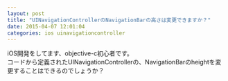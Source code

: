 ```yaml
---
layout: post
title: "UINavigationControllerのNavigationBarの高さは変更できますか？"
date: 2015-04-07 12:01:04
categories: ios uinavigationcontroller
---
```

<p>iOS開発をしてます、objective-c初心者です。<br>
コードから定義されたUINavigationControllerの、NavigationBarのheightを変更することはできるのでしょうか？</p>
